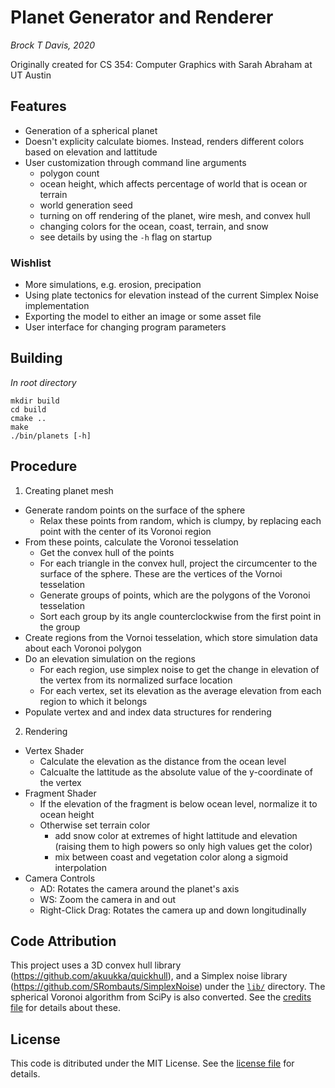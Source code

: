 Planet Generator and Renderer
============================
_Brock T Davis, 2020_

Originally created for CS 354: Computer Graphics with Sarah Abraham at UT Austin

## Features
- Generation of a spherical planet
- Doesn't explicity calculate biomes. Instead, renders different colors based on elevation and lattitude
- User customization through command line arguments
  - polygon count
  - ocean height, which affects percentage of world that is ocean or terrain
  - world generation seed
  - turning on off rendering of the planet, wire mesh, and convex hull
  - changing colors for the ocean, coast, terrain, and snow
  - see details by using the `-h` flag on startup

### Wishlist
- More simulations, e.g. erosion, precipation
- Using plate tectonics for elevation instead of the current Simplex Noise implementation
- Exporting the model to either an image or some asset file
- User interface for changing program parameters

## Building
_In root directory_
```
mkdir build
cd build
cmake ..
make
./bin/planets [-h]
```
## Procedure
1. Creating planet mesh
  - Generate random points on the surface of the sphere
    - Relax these points from random, which is clumpy, by replacing each point with the center of its Voronoi region
  - From these points, calculate the Voronoi tesselation
    - Get the convex hull of the points
    - For each triangle in the convex hull, project the circumcenter to the surface of the sphere. These are the vertices of the Vornoi tesselation
    - Generate groups of points, which are the polygons of the Voronoi tesselation
    - Sort each group by its angle counterclockwise from the first point in the group
  - Create regions from the Vornoi tesselation, which store simulation data about each Voronoi polygon
  - Do an elevation simulation on the regions
    - For each region, use simplex noise to get the change in elevation of the vertex from its normalized surface location
    - For each vertex, set its elevation as the average elevation from each region to which it belongs
  - Populate vertex and and index data structures for rendering
2. Rendering
  - Vertex Shader
    - Calculate the elevation as the distance from the ocean level
    - Calcualte the lattitude as the absolute value of the y-coordinate of the vertex
  - Fragment Shader
    - If the elevation of the fragment is below ocean level, normalize it to ocean height
    - Otherwise set terrain color
      - add snow color at extremes of hight lattitude and elevation (raising them to high powers so only high values get the color)
      - mix between coast and vegetation color along a sigmoid interpolation
  - Camera Controls
    - AD: Rotates the camera around the planet's axis
    - WS: Zoom the camera in and out
    - Right-Click Drag: Rotates the camera up and down longitudinally

## Code Attribution
This project uses a 3D convex hull library (<https://github.com/akuukka/quickhull>), and a Simplex noise library (<https://github.com/SRombauts/SimplexNoise>) under the [`lib/`](lib/) directory. The spherical Voronoi algorithm from SciPy is also converted. See the [credits file](CREDITS.txt) for details about these.

## License
This code is ditributed under the MIT License. See the [license file](LICENSE.txt) for details.
